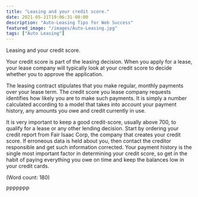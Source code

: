 ```yaml
---
title: "Leasing and your credit score."
date: 2021-05-31T19:06:31-08:00
description: "Auto-Leasing Tips for Web Success"
featured_image: "/images/Auto-Leasing.jpg"
tags: ["Auto Leasing"]
---
```


Leasing and your credit score. 

Your credit score is part of the leasing decision. When you apply for a 
lease, your lease company will typically look at your credit score to 
decide whether you to approve the application.

The leasing contract stipulates that you make regular, monthly payments 
over your lease term. The credit score you lease company requests 
identifies how likely you are to make such payments. It is simply a number
calculated according to a model that takes into account your payment 
history, any amounts you owe and credit currently in use.   

It is very important to keep a good credit-score, usually above 700, to 
qualify for a lease or any other lending decision. Start by ordering your
credit report from Fair Isaac Corp, the company that creates your credit 
score. If erroneous data is held about you, then contact the creditor 
responsible and get such information corrected. 
Your payment history is the single most important factor in determining 
your credit score, so get in the habit of paying everything you owe on time 
and keep the balances low in your credit cards.

(Word count: 180)

PPPPPPP

